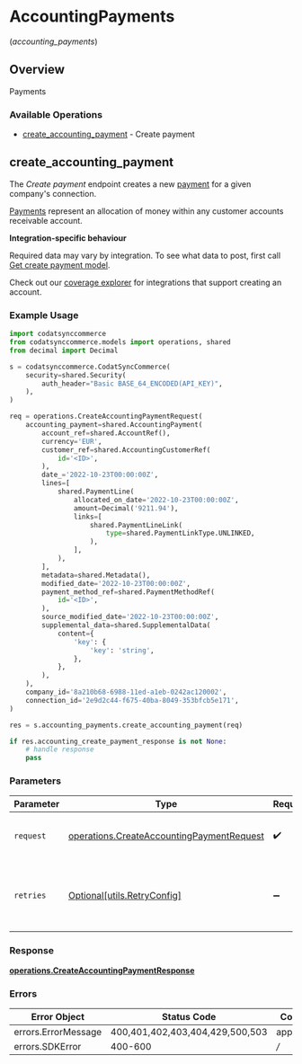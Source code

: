# AccountingPayments
(*accounting_payments*)

## Overview

Payments

### Available Operations

* [create_accounting_payment](#create_accounting_payment) - Create payment

## create_accounting_payment

The *Create payment* endpoint creates a new [payment](https://docs.codat.io/accounting-api#/schemas/Payment) for a given company's connection.

[Payments](https://docs.codat.io/accounting-api#/schemas/Payment) represent an allocation of money within any customer accounts receivable account.

**Integration-specific behaviour**

Required data may vary by integration. To see what data to post, first call [Get create payment model](https://docs.codat.io/accounting-api#/operations/get-create-payments-model).

Check out our [coverage explorer](https://knowledge.codat.io/supported-features/accounting?view=tab-by-data-type&dataType=payments) for integrations that support creating an account.


### Example Usage

```python
import codatsynccommerce
from codatsynccommerce.models import operations, shared
from decimal import Decimal

s = codatsynccommerce.CodatSyncCommerce(
    security=shared.Security(
        auth_header="Basic BASE_64_ENCODED(API_KEY)",
    ),
)

req = operations.CreateAccountingPaymentRequest(
    accounting_payment=shared.AccountingPayment(
        account_ref=shared.AccountRef(),
        currency='EUR',
        customer_ref=shared.AccountingCustomerRef(
            id='<ID>',
        ),
        date_='2022-10-23T00:00:00Z',
        lines=[
            shared.PaymentLine(
                allocated_on_date='2022-10-23T00:00:00Z',
                amount=Decimal('9211.94'),
                links=[
                    shared.PaymentLineLink(
                        type=shared.PaymentLinkType.UNLINKED,
                    ),
                ],
            ),
        ],
        metadata=shared.Metadata(),
        modified_date='2022-10-23T00:00:00Z',
        payment_method_ref=shared.PaymentMethodRef(
            id='<ID>',
        ),
        source_modified_date='2022-10-23T00:00:00Z',
        supplemental_data=shared.SupplementalData(
            content={
                'key': {
                    'key': 'string',
                },
            },
        ),
    ),
    company_id='8a210b68-6988-11ed-a1eb-0242ac120002',
    connection_id='2e9d2c44-f675-40ba-8049-353bfcb5e171',
)

res = s.accounting_payments.create_accounting_payment(req)

if res.accounting_create_payment_response is not None:
    # handle response
    pass
```

### Parameters

| Parameter                                                                                              | Type                                                                                                   | Required                                                                                               | Description                                                                                            |
| ------------------------------------------------------------------------------------------------------ | ------------------------------------------------------------------------------------------------------ | ------------------------------------------------------------------------------------------------------ | ------------------------------------------------------------------------------------------------------ |
| `request`                                                                                              | [operations.CreateAccountingPaymentRequest](../../models/operations/createaccountingpaymentrequest.md) | :heavy_check_mark:                                                                                     | The request object to use for the request.                                                             |
| `retries`                                                                                              | [Optional[utils.RetryConfig]](../../models/utils/retryconfig.md)                                       | :heavy_minus_sign:                                                                                     | Configuration to override the default retry behavior of the client.                                    |


### Response

**[operations.CreateAccountingPaymentResponse](../../models/operations/createaccountingpaymentresponse.md)**
### Errors

| Error Object                    | Status Code                     | Content Type                    |
| ------------------------------- | ------------------------------- | ------------------------------- |
| errors.ErrorMessage             | 400,401,402,403,404,429,500,503 | application/json                |
| errors.SDKError                 | 400-600                         | */*                             |
